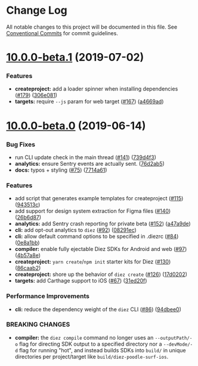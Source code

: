 # Change Log

All notable changes to this project will be documented in this file.
See [Conventional Commits](https://conventionalcommits.org) for commit guidelines.

# [10.0.0-beta.1](https://github.com/diez/diez/compare/v10.0.0-beta.0...v10.0.0-beta.1) (2019-07-02)


### Features

* **createproject:** add a loader spinner when installing dependencies ([#179](https://github.com/diez/diez/issues/179)) ([306e081](https://github.com/diez/diez/commit/306e081))
* **targets:** require `--js` param for web target ([#167](https://github.com/diez/diez/issues/167)) ([a4669ad](https://github.com/diez/diez/commit/a4669ad))





# [10.0.0-beta.0](https://github.com/diez/diez/compare/v10.0.0-alpha.0...v10.0.0-beta.0) (2019-06-14)


### Bug Fixes

* run CLI update check in the main thread ([#141](https://github.com/diez/diez/issues/141)) ([739d4f3](https://github.com/diez/diez/commit/739d4f3))
* **analytics:** ensure Sentry events are actually sent. ([76d2ab5](https://github.com/diez/diez/commit/76d2ab5))
* **docs:** typos + styling ([#75](https://github.com/diez/diez/issues/75)) ([7714a61](https://github.com/diez/diez/commit/7714a61))


### Features

* add script that generates example templates for createproject ([#115](https://github.com/diez/diez/issues/115)) ([943513c](https://github.com/diez/diez/commit/943513c))
* add support for design system extraction for Figma files ([#140](https://github.com/diez/diez/issues/140)) ([26b6d87](https://github.com/diez/diez/commit/26b6d87))
* **analytics:** add Sentry crash reporting for private beta ([#152](https://github.com/diez/diez/issues/152)) ([a47a9de](https://github.com/diez/diez/commit/a47a9de))
* **cli:** add opt-out analytics to `diez` ([#92](https://github.com/diez/diez/issues/92)) ([08291ec](https://github.com/diez/diez/commit/08291ec))
* **cli:** allow default command options to be specified in .diezrc ([#84](https://github.com/diez/diez/issues/84)) ([0e8a1bb](https://github.com/diez/diez/commit/0e8a1bb))
* **compiler:** enable fully ejectable Diez SDKs for Android and web ([#97](https://github.com/diez/diez/issues/97)) ([4b57a8e](https://github.com/diez/diez/commit/4b57a8e))
* **createproject:** `yarn create`/`npm init` starter kits for Diez ([#130](https://github.com/diez/diez/issues/130)) ([86caab2](https://github.com/diez/diez/commit/86caab2))
* **createproject:** shore up the behavior of `diez create` ([#126](https://github.com/diez/diez/issues/126)) ([17d0202](https://github.com/diez/diez/commit/17d0202))
* **targets:** add Carthage support to iOS ([#67](https://github.com/diez/diez/issues/67)) ([31ed20f](https://github.com/diez/diez/commit/31ed20f))


### Performance Improvements

* **cli:** reduce the dependency weight of the `diez` CLI ([#86](https://github.com/diez/diez/issues/86)) ([94dbee0](https://github.com/diez/diez/commit/94dbee0))


### BREAKING CHANGES

* **compiler:** the `diez compile` command no longer uses an `--outputPath/-o` flag for directing SDK output to a specified directory nor a `--devMode/-d` flag for running "hot", and instead builds SDKs into `build/` in unique directories per project/target like `build/diez-poodle-surf-ios`.
